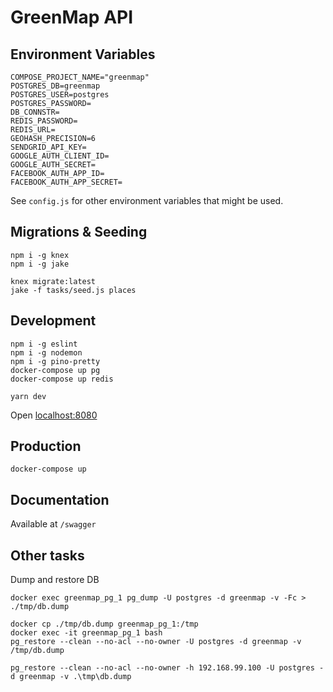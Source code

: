 # GreenMap API

## Environment Variables

```
COMPOSE_PROJECT_NAME="greenmap"
POSTGRES_DB=greenmap
POSTGRES_USER=postgres
POSTGRES_PASSWORD=
DB_CONNSTR=
REDIS_PASSWORD=
REDIS_URL=
GEOHASH_PRECISION=6
SENDGRID_API_KEY=
GOOGLE_AUTH_CLIENT_ID=
GOOGLE_AUTH_SECRET=
FACEBOOK_AUTH_APP_ID=
FACEBOOK_AUTH_APP_SECRET=
```

See `config.js` for other environment variables that might be used.

## Migrations & Seeding

```
npm i -g knex
npm i -g jake

knex migrate:latest
jake -f tasks/seed.js places
```

## Development

```
npm i -g eslint
npm i -g nodemon
npm i -g pino-pretty
docker-compose up pg
docker-compose up redis

yarn dev
```

Open [localhost:8080]()

## Production

```
docker-compose up
```

## Documentation

Available at `/swagger`

## Other tasks

Dump and restore DB

```
docker exec greenmap_pg_1 pg_dump -U postgres -d greenmap -v -Fc > ./tmp/db.dump

docker cp ./tmp/db.dump greenmap_pg_1:/tmp
docker exec -it greenmap_pg_1 bash
pg_restore --clean --no-acl --no-owner -U postgres -d greenmap -v /tmp/db.dump

pg_restore --clean --no-acl --no-owner -h 192.168.99.100 -U postgres -d greenmap -v .\tmp\db.dump
```

